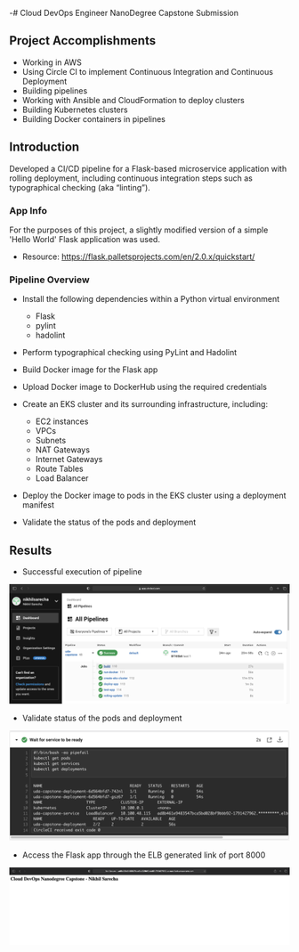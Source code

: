 -# Cloud DevOps Engineer NanoDegree Capstone Submission

## Project Accomplishments

- Working in AWS
- Using Circle CI to implement Continuous Integration and Continuous Deployment
- Building pipelines
- Working with Ansible and CloudFormation to deploy clusters
- Building Kubernetes clusters
- Building Docker containers in pipelines

## Introduction

Developed a CI/CD pipeline for a Flask-based microservice application with rolling deployment, including continuous integration steps such as typographical checking (aka “linting”). 

### App Info

For the purposes of this project, a slightly modified version of a simple 'Hello World' Flask application was used.
- Resource: https://flask.palletsprojects.com/en/2.0.x/quickstart/

### Pipeline Overview

- Install the following dependencies within a Python virtual environment
  - Flask
  - pylint
  - hadolint

- Perform typographical checking using PyLint and Hadolint

- Build Docker image for the Flask app

- Upload Docker image to DockerHub using the required credentials

- Create an EKS cluster and its surrounding infrastructure, including:
  - EC2 instances
  - VPCs
  - Subnets
  - NAT Gateways
  - Internet Gateways
  - Route Tables
  - Load Balancer

- Deploy the Docker image to pods in the EKS cluster using a deployment manifest

- Validate the status of the pods and deployment

## Results

- Successful execution of pipeline

![alt text](https://github.com/nikhilsarecha/uda-capstone/blob/9be15596e0ca98cefb73a1ca08807a2cdf709c07/screenshots/successful-pipeline.png)

- Validate status of the pods and deployment

![alt text](https://github.com/nikhilsarecha/uda-capstone/blob/e6edd377af8449f831190003100145773438558a/screenshots/testing-deployment.png)

- Access the Flask app through the ELB generated link of port 8000

![alt text](https://github.com/nikhilsarecha/uda-capstone/blob/50cddd2b718405453fdc6986d945a79ce77ef501/screenshots/app.png)